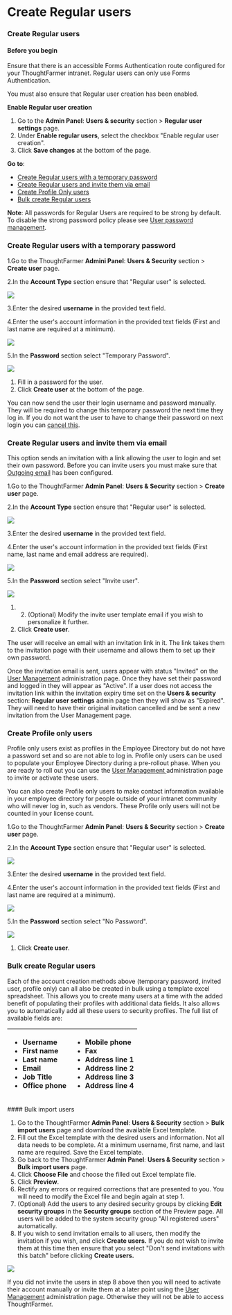 # Create Regular users



### Create Regular users

#### Before you begin

Ensure that there is an accessible Forms Authentication route configured for your ThoughtFarmer intranet. Regular users can only use Forms Authentication.  
  
You must also ensure that Regular user creation has been enabled.  
  
**Enable Regular user creation**

1. Go to the **Admin Panel**: **Users & security** section &gt; **Regular user settings** page.
2. Under **Enable regular users**, select the checkbox "Enable regular user creation".
3. Click **Save changes** at the bottom of the page.

**Go to**:

* [Create Regular users with a temporary password](create-regular-users.md)
* [Create Regular users and invite them via email](create-regular-users.md)
* [Create Profile Only users](create-regular-users.md)
* [Bulk create Regular users](create-regular-users.md)

**Note**: All passwords for Regular Users are required to be strong by default. To disable the strong password policy please see [User password management](../user-password-management/).

### Create Regular users with a temporary password

1.Go to the ThoughtFarmer **Admini Panel**: **Users & Security** section &gt; **Create user** page.

2.In the **Account Type** section ensure that "Regular user" is selected.

![](../../../.gitbook/assets/1%20%2876%29.png)



3.Enter the desired **username** in the provided text field.

4.Enter the user's account information in the provided text fields \(First and last name are required at a minimum\).

![](../../../.gitbook/assets/2%20%2818%29.png)

5.In the **Password** section select "Temporary Password".  
 

![](../../../.gitbook/assets/3%20%2834%29.png)



1. Fill in a password for the user.
2. Click **Create user** at the bottom of the page.

You can now send the user their login username and password manually. They will be required to change this temporary password the next time they log in. If you do not want the user to have to change their password on next login you can [cancel this](https://community.thoughtfarmer.com/content/105892).  
 

### Create Regular users and invite them via email <a id="section2"></a>

This option sends an invitation with a link allowing the user to login and set their own password. Before you can invite users you must make sure that [Outgoing email](../../notifications-and-email/outgoing-email.md) has been configured.

1.Go to the ThoughtFarmer **Admin Panel**: **Users & Security** section &gt; **Create user** page.

2.In the **Account Type** section ensure that "Regular user" is selected.

![](../../../.gitbook/assets/4%20%2842%29.png)

3.Enter the desired **username** in the provided text field.

4.Enter the user's account information in the provided text fields \(First name, last name and email address are required\).  
 

![](../../../.gitbook/assets/5%20%2823%29.png)

5.In the **Password** section select "Invite user".

![](../../../.gitbook/assets/6.png)



1. 2. \(Optional\) Modify the invite user template email if you wish to personalize it further.
3. Click **Create user**.

The user will receive an email with an invitation link in it. The link takes them to the invitation page with their username and allows them to set up their own password.  
  
Once the invitation email is sent, users appear with status "Invited" on the [User Management](../) administration page. Once they have set their password and logged in they will appear as "Active". If a user does not access the invitation link within the invitation expiry time set on the **Users & security** section: **Regular user settings** admin page then they will show as "Expired". They will need to have their original invitation cancelled and be sent a new invitation from the User Management page.  
 

### Create Profile only users <a id="section3"></a>

Profile only users exist as profiles in the Employee Directory but do not have a password set and so are not able to log in. Profile only users can be used to populate your Employee Directory during a pre-rollout phase. When you are ready to roll out you can use the [User Management ](../)administration page to invite or activate these users.  
  
You can also create Profile only users to make contact information available in your employee directory for people outside of your intranet community who will never log in, such as vendors. These Profile only users will not be counted in your license count.

1.Go to the ThoughtFarmer **Admin Panel**: **Users & Security** section &gt; **Create user** page.

2.In the **Account Type** section ensure that "Regular user" is selected.

![](../../../.gitbook/assets/7.png)

3.Enter the desired **username** in the provided text field.

4.Enter the user's account information in the provided text fields \(First and last name are required at a minimum\).

![](../../../.gitbook/assets/8%20%2821%29.png)

5.In the **Password** section select "No Password".

![](../../../.gitbook/assets/9%20%282%29.png)



1. Click **Create user**.

### Bulk create Regular users <a id="section5"></a>

Each of the account creation methods above \(temporary password, invited user, profile only\) can all also be created in bulk using a template excel spreadsheet. This allows you to create many users at a time with the added benefit of populating their profiles with additional data fields. It also allows you to automatically add all these users to security profiles. The full list of available fields are:

<table>
  <thead>
    <tr>
      <th style="text-align:left">
        <ul>
          <li>Username</li>
          <li>First name</li>
          <li>Last name</li>
          <li>Email</li>
          <li>Job Title</li>
          <li>Office phone</li>
        </ul>
      </th>
      <th style="text-align:left">
        <ul>
          <li>Mobile phone</li>
          <li>Fax</li>
          <li>Address line 1</li>
          <li>Address line 2</li>
          <li>Address line 3</li>
          <li>Address line 4</li>
        </ul>
      </th>
    </tr>
  </thead>
  <tbody></tbody>
</table>#### Bulk import users

1. Go to the ThoughtFarmer **Admin Panel**: **Users & Security** section &gt; **Bulk import users** page and download the available Excel template.
2. Fill out the Excel template with the desired users and information. Not all data needs to be complete. At a minimum username, first name, and last name are required. Save the Excel template.
3. Go back to the ThoughtFarmer **Admin Panel**: **Users & Security** section &gt; **Bulk import users** page.
4. Click **Choose File** and choose the filled out Excel template file.
5. Click **Preview**.
6. Rectify any errors or required corrections that are presented to you. You will need to modify the Excel file and begin again at step 1.
7. \(Optional\) Add the users to any desired security groups by clicking **Edit security groups** in the **Security groups** section of the Preview page. All users will be added to the system security group "All registered users" automatically.
8. If you wish to send invitation emails to all users, then modify the invitation if you wish, and click **Create users.** If you do not wish to invite them at this time then ensure that you select "Don't send invitations with this batch" before clicking **Create users.**

![](../../../.gitbook/assets/10%20%2810%29.png)

If you did not invite the users in step 8 above then you will need to activate their account manually or invite them at a later point using the [User Management](../) administration page. Otherwise they will not be able to access ThoughtFarmer.

